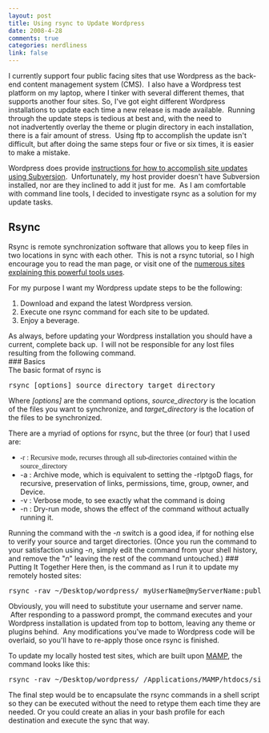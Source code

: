 ```yaml
--- 
layout: post
title: Using rsync to Update Wordpress
date: 2008-4-28
comments: true
categories: nerdliness
link: false
---
```

I currently support four public facing sites that use Wordpress as the back-end content management system (CMS).  I also have a Wordpress test platform on my laptop, where I tinker with several different themes, that supports another four sites. So, I've got eight different Wordpress installations to update each time a new release is made available.  Running through the update steps is tedious at best and, with the need to not inadvertently overlay the theme or plugin directory in each installation, there is a fair amount of stress.  Using ftp to accomplish the update isn't difficult, but after doing the same steps four or five or six times, it is easier to make a mistake.

Wordpress does provide <a title="Installing/Updating Wordpress with Subversion" href="http://codex.wordpress.org/Installing/Updating_WordPress_with_Subversion">instructions for how to accomplish site updates using Subversion</a>.  Unfortunately, my host provider doesn't have Subversion installed, nor are they inclined to add it just for me.  As I am comfortable with command line tools, I decided to investigate rsync as a solution for my update tasks.
## Rsync
Rsync is remote synchronization software that allows you to keep files in two locations in sync with each other.  This is not a rsync tutorial, so I high encourage you to read the man page, or visit one of the <a title="rsync - Google Search" href="http://www.google.com/search?q=rsync">numerous sites explaining this powerful tools uses</a>.

For my purpose I want my Wordpress update steps to be the following:
<ol>
	<li>Download and expand the latest Wordpress version.</li>
	<li>Execute one rsync command for each site to be updated.</li>
	<li>Enjoy a beverage.</li>
</ol>
<div>As always, before updating your Wordpress installation you should have a current, complete back up.  I will not be responsible for any lost files resulting from the following command.  </div>
### Basics
<div>The basic format of rsync is</div>
<pre>rsync [options] source_directory target_directory</pre>
Where <em>[options]</em> are the command options, <em>source_directory</em> is the location of the files you want to synchronize, and <em>target_directory</em> is the location of the files to be synchronized.

There are a myriad of options for rsync, but the three (or four) that I used are:
<ul>
	<li><span style="font-family: 'Courier New'; line-height: 18px; white-space: pre; "><span style="font-family: 'Lucida Grande'; line-height: 19px; white-space: normal; ">-</span><span style="font-family: 'Lucida Grande'; line-height: 19px; white-space: normal; ">r : Recursive mode, recurses through all sub-directories contained within the source_directory</span></span></li>
	<li>-a : Archive mode, which is equivalent to setting the -rlptgoD flags, for recursive, preservation of links, permissions, time, group, owner, and Device.</li>
	<li>-v : Verbose mode, to see exactly what the command is doing</li>
	<li>-n : Dry-run mode, shows the effect of the command without actually running it.</li>
</ul>
Running the command with the <em>-n</em> switch is a good idea, if for nothing else to verify your source and target directories. (Once you run the command to your satisfaction using <em>-n</em>, simply edit the command from your shell history, and remove the "<em>n</em>" leaving the rest of the command untouched.)
### Putting It Together
Here then, is the command as I run it to update my remotely hosted sites:
<pre>rsync -rav ~/Desktop/wordpress/ myUserName@myServerName:public_html/siteRoot</pre>
Obviously, you will need to substitute your username and server name.  After responding to a password prompt, the command executes and your Wordpress installation is updated from top to bottom, leaving any theme or plugins behind.  Any modifications you've made to Wordpress code will be overlaid, so you'll have to re-apply those once rsync is finished.

To update my locally hosted test sites, which are built upon <a title="MAMP" href="http://www.mamp.info/">MAMP</a>, the command looks like this:
<pre>rsync -rav ~/Desktop/wordpress/ /Applications/MAMP/htdocs/siteRoot</pre>
The final step would be to encapsulate the rsync commands in a shell script so they can be executed without the need to retype them each time they are needed. Or you could create an alias in your bash profile for each destination and execute the sync that way.

 
